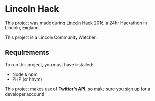 # Lincoln Hack

This project was made during [Lincoln Hack](lincolnhack.org) 2016, a 24hr Hackathon in Lincoln, England.

This project is a Lincoln Community Watcher.


## Requirements

To run this project, you must have installed:

- Node & npm
- PHP (or hhvm)

This project makes use of **Twitter's API**, so make sure you [sign up](https://dev.twitter.com) for a developer account!